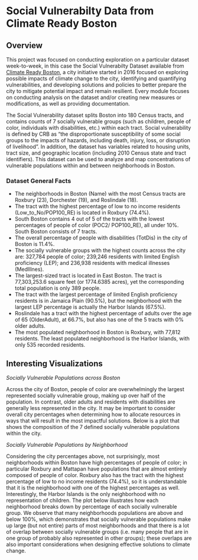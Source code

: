 # Social Vulnerabilty Data from Climate Ready Boston

## Overview
This project was focused on conducting exploration on a particular dataset week-to-week, in this case the Social Vulnerabilty Dataset available from [Climate Ready Boston](https://www.boston.gov/departments/environment/climate-ready-boston), a city initiative started in 2016 focused on exploring possible impacts of climate change to the city, identifying and quantifying vulnerabilities, and developing solutions and policies to better prepare the city to mitigate potential impact and remain resilient. Every module focuses on conducting analysis on the dataset and/or creating new measures or modifications, as well as providing documentation. 

The Social Vulnerability dataset splits Boston into 180 Census tracts, and contains counts of 7 socially vulnerable groups (such as children, people of color, individuals with disabilities, etc.) within each tract. Social vulnerability is defined by CRB as “the disproportionate susceptibility of some social groups to the impacts of hazards, including death, injury, loss, or disruption of livelihood”. In addition, the dataset has variables related to housing units, tract size, and geographic location (including 2010 Census state and tract identifiers). This dataset can be used to analyze and map concentrations of vulnerable populations within and between neighborhoods in Boston.

### Dataset General Facts
- The neighborhoods in Boston (Name) with the most Census tracts are Roxbury (23), Dorchester (19), and Roslindale (18).
- The tract with the highest percentage of low to no income residents (Low_to_No/POP100_RE) is located in Roxbury (74.4%).
- South Boston contains 4 out of 5 of the tracts with the lowest percentages of people of color (POC2/ POP100_RE), all under 10%. South Boston consists of 7 tracts.
- The overall percentage of people with disabilities (TotDis) in the city of Boston is 11.4%.
- The socially vulnerable groups with the highest counts across the city are: 327,784 people of color; 239,246 residents with limited English proficiency (LEP); and 236,938 residents with medical illnesses (MedIllnes).
- The largest-sized tract is located in East Boston. The tract is 77,303,253.6 square feet (or 1774.6385 acres), yet the corresponding total population is only 389 people.
- The tract with the largest percentage of limited English proficiency residents is in Jamaica Plain (90.5%), but the neighborhood with the largest LEP percentage is actually the Harbor Islands (67.5%).
- Roslindale has a tract with the highest percentage of adults over the age of 65 (OlderAdult), at 66.7%, but also has one of the 5 tracts with 0% older adults.
- The most populated neighborhood in Boston is Roxbury, with 77,812 residents. The least populated neighborhood is the Harbor Islands, with only 535 recorded residents.


## Interesting Visualizations
*Socially Vulnerable Populations across Boston*

Across the city of Boston, people of color are overwhelmingly the largest represented socially vulnerable group, making up over half of the population. In contrast, older adults and residents with disabilities are generally less represented in the city. It may be important to consider overall city percentages when determining how to allocate resources in ways that will result in the most impactful solutions. Below is a plot that shows the composition of the 7 defined socially vulnerable populations within the city.

*Socially Vulnerable Populations by Neighborhood*

Considering the city percentages above, not surprisingly, most neighborhoods within Boston have high percentages of people of color; in particular Roxbury and Mattapan have populations that are almost entirely composed of people of color. Roxbury also has the tract with the highest percentage of low to no income residents (74.4%), so it is understandable that it is the neighborhood with one of the highest percentages as well. Interestingly, the Harbor Islands is the only neighborhood with no representation of children. The plot below illustrates how each neighborhood breaks down by percentage of each socially vulnerable group. We observe that many neighborhoods populations are above and below 100%, which demonstrates that socially vulnerable populations make up large (but not entire) parts of most neighborhoods and that there is a lot of overlap between socially vulnerable groups (i.e. many people that are in one group of probably also represented in other groups); these overlaps are also important considerations when designing effective solutions to climate change.
